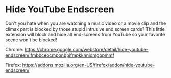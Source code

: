 # Hide YouTube Endscreen

Don't you hate when you are watching a music video or a movie clip and the climax part is blocked by those stupid intrusive end screen cards? This little extension will block and hide all end-screens from YouTube so your favorite scene won't be blocked!

Chrome:
https://chrome.google.com/webstore/detail/hide-youtube-endscreen/ifmbbceocmponbpifmpkkhnidmgopmmf

Firefox:
https://addons.mozilla.org/en-US/firefox/addon/hide-youtube-endscreen/
